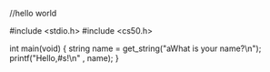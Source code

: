 //hello world

#include <stdio.h>
#include <cs50.h>

int main(void)
{
  string name = get_string("aWhat is your name?\n");
  printf("Hello,#s!\n" , name);
}

